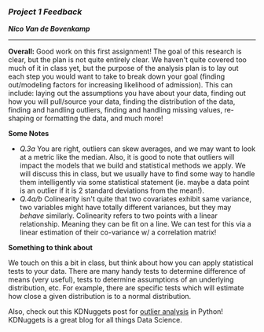 ### ***Project 1 Feedback***

***Nico Van de Bovenkamp***

***

**Overall:** Good work on this first assignment! The goal of this research is clear, but the plan is not quite entirely clear. We haven't quite covered too much of it in class yet, but the purpose of the analysis plan is to lay out each step you would want to take to break down your goal (finding out/modeling factors for increasing likelihood of admission). This can include: laying out the assumptions you have about your data, finding out how you will pull/source your data, finding the distribution of the data, finding and handling outliers, finding and handling missing values, re-shaping or formatting the data, and much more!

**Some Notes**

* *Q.3a* You are right, outliers can skew averages, and we may want to look at a metric like the median. Also, it is good to note that outliers will impact the models that we build and statistical methods we apply. We will discuss this in class, but we usually have to find some way to handle them intelligently via some statistical statement (ie. maybe a data point is an outlier if it is 2 standard deviations from the mean!).
* *Q.4a/b* Colinearity isn't quite that two covariates exhibit same variance, two variables might have totally different variances, but they may *behave* similarly. Colinearity refers to two points with a linear relationship. Meaning they can be fit on a line. We can test for this via a linear estimation of their co-variance w/ a correlation matrix!

**Something to think about**

We touch on this a bit in class, but think about how you can apply statistical tests to your data. There are many handy tests to determine difference of means (very useful), tests to determine assumptions of an underlying distribution, etc. For example, there are specific tests which will estimate how close a given distribution is to a normal distribution.

Also, check out this KDNuggets post for [outlier analysis](https://www.kdnuggets.com/2017/02/removing-outliers-standard-deviation-python.html) in Python! KDNuggets is a great blog for all things Data Science.
